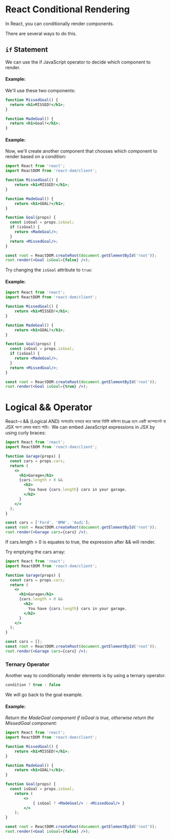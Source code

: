 # React Conditional Rendering
In React, you can conditionally render components. 

There are several ways to do this.
## `if` Statement
We can use the if JavaScript operator to decide which component to render.

#### Example:
We'll use these two components:
```jsx
function MissedGoal() {
  return <h1>MISSED!</h1>;
}

function MadeGoal() {
  return <h1>Goal!</h1>;
}
```
#### Example:
Now, we'll create another component that chooses which component to render based on a condition:

```jsx
import React from 'react';
import ReactDOM from 'react-dom/client';

function MissedGoal() {
	return <h1>MISSED!</h1>;
}

function MadeGoal() {
	return <h1>GOAL!</h1>;
}

function Goal(props) {
  const isGoal = props.isGoal;
  if (isGoal) {
    return <MadeGoal/>;
  }
  return <MissedGoal/>;
}

const root = ReactDOM.createRoot(document.getElementById('root'));
root.render(<Goal isGoal={false} />);
```


Try changing the `isGoal` attribute to `true`:
#### Example:
```jsx
import React from 'react';
import ReactDOM from 'react-dom/client';

function MissedGoal() {
	return <h1>MISSED!</h1>;
}

function MadeGoal() {
	return <h1>GOAL!</h1>;
}

function Goal(props) {
  const isGoal = props.isGoal;
  if (isGoal) {
    return <MadeGoal/>;
  }
  return <MissedGoal/>;
}

const root = ReactDOM.createRoot(document.getElementById('root'));
root.render(<Goal isGoal={true} />);
```

# Logical && Operator
React-এ && (Logical AND) অপারেটর ব্যবহার করে আমরা নির্দিষ্ট কন্ডিশন true হলে একটি কম্পোনেন্ট বা JSX অংশ রেন্ডার করতে পারি।
We can embed JavaScript expressions in JSX by using curly braces:

```jsx
import React from 'react';
import ReactDOM from 'react-dom/client';

function Garage(props) {
  const cars = props.cars;
  return (
    <>
      <h1>Garage</h1>
      {cars.length > 0 &&
        <h2>
          You have {cars.length} cars in your garage.
        </h2>
      }
    </>
  );
}

const cars = ['Ford', 'BMW', 'Audi'];
const root = ReactDOM.createRoot(document.getElementById('root'));
root.render(<Garage cars={cars} />);
```
If cars.length > 0 is equates to true, the expression after && will render.

Try emptying the cars array:

```jsx
import React from 'react';
import ReactDOM from 'react-dom/client';

function Garage(props) {
  const cars = props.cars;
  return (
    <>
      <h1>Garage</h1>
      {cars.length > 0 &&
        <h2>
          You have {cars.length} cars in your garage.
        </h2>
      }
    </>
  );
}

const cars = [];
const root = ReactDOM.createRoot(document.getElementById('root'));
root.render(<Garage cars={cars} />);
```
### Ternary Operator
Another way to conditionally render elements is by using a ternary operator.

```js
condition ? true : false
```
We will go back to the goal example.
#### Example:
*Return the MadeGoal component if isGoal is true, otherwise return the MissedGoal component:*
```jsx
import React from 'react';
import ReactDOM from 'react-dom/client';

function MissedGoal() {
	return <h1>MISSED!</h1>;
}

function MadeGoal() {
	return <h1>GOAL!</h1>;
}

function Goal(props) {
  const isGoal = props.isGoal;
	return (
		<>
			{ isGoal ? <MadeGoal/> : <MissedGoal/> }
		</>
	);
}

const root = ReactDOM.createRoot(document.getElementById('root'));
root.render(<Goal isGoal={false} />);
```

